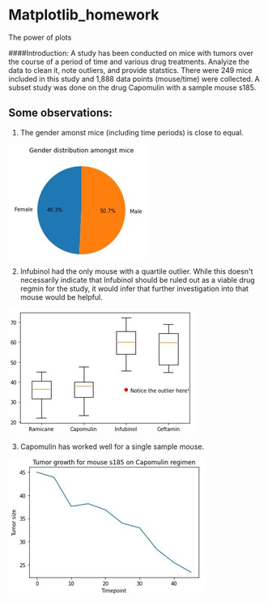 # Matplotlib_homework
The power of plots

####Introduction: A study has been conducted on mice with tumors over the course of a period of time and various drug treatments.  Analyize the data to clean it, note outliers, and provide statstics.  There were 249 mice included in this study and 1,888 data points (mouse/time) were collected.
A subset study was done on the drug Capomulin with a sample mouse s185.

## Some observations:
1. The gender amonst mice (including time periods) is close to equal.

![Analysis](Images/Gender_Pie.jpg)


2. Infubinol had the only mouse with a quartile outlier.  While this doesn't necessarily indicate that Infubinol should be ruled out as a viable drug regmin for the study, it would infer that further investigation into that mouse would be helpful.

![Analysis](Images/Box_plot.jpg)


3. Capomulin has worked well for a single sample mouse.

![Analysis](Images/Line_plot.jpg)

